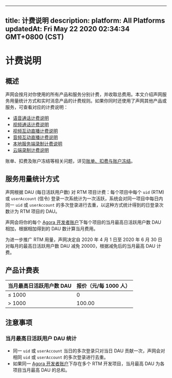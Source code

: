 
---
title: 计费说明
description: 
platform: All Platforms
updatedAt: Fri May 22 2020 02:34:34 GMT+0800 (CST)
---
# 计费说明
## 概述



声网会按月对你使用的所有产品和服务分别计费，并收取总费用。本文介绍声网服务用量统计方式和实时消息产品的计费规则。如果你同时还使用了声网其他产品或服务，可查看对应的计费说明：






- [语音通话计费说明](https://docs.agora.io/cn/Voice/billing_audio?platform=All%20Platforms)
- [视频通话计费说明](https://docs.agora.io/cn/Video/billing_video?platform=All%20Platforms)
- [视频互动直播计费说明](https://docs.agora.io/cn/Interactive%20Broadcast/billing_interactive_broadcast?platform=All%20Platforms)
- [音频互动直播计费说明](https://docs.agora.io/cn/Audio%20Broadcast/billing_audio_broadcast?platform=All%20Platforms) 
- [本地服务端录制计费说明](https://docs.agora.io/cn/Recording/billing_recording?platform=All%20Platforms)
- [云端录制计费说明](https://docs.agora.io/cn/cloud-recording/billing_cloud_recording?platform=All%20Platforms)


账单、扣费及账户冻结等相关问题，详见[账单、扣费与账户冻结](https://docs.agora.io/cn/faq/billing_account)。


## 服务用量统计方式






声网根据 DAU (每日活跃用户数) 对 RTM 项目计费：每个项目中每个 `uid` (RTM) 或 `userAccount` (信令) 登录一次系统计为一次活跃，系统会对同一项目中每日内同一 `uid` 或 `userAccount` 的多次登录进行去重，以这种方式统计得到的日登录次数计为 RTM 项目的 DAU。<p>声网会将你的每个 [Agora 开发者账户](https://console.agora.io/)下每个项目的当月最高日活跃用户数 DAU 相加，根据相加得到的 DAU 数计算当月费用。</p><p><div class="alert note">为进一步推广 RTM 用量，声网决定自 2020 年 4 月 1 日至 2020 年 6 月 30 日对每月的最高日活跃用户数 DAU 减免 20000，根据减免后的当月最高 DAU 计费。</div></p>




## 产品计费表













| 当月最高日活跃用户数 DAU             | 报价（元/每 1000 人） |
| :--------------- | :---------------------- |
| &le; 1000         | 0                    |
| > 1000  | 100.00                   |


## 注意事项







### 当月最高日活跃用户 DAU 统计

- 同一 `uid` 或 `userAccount` 当日的多次登录只对当日 DAU 贡献一次，声网会对相同 `uid` 或 `userAccount` 的多次登录进行去重。
- 如果同一 [Agora 开发者账户](https://console.agora.io/)下存在多个 RTM 开发项目，当月最高 DAU 为各项目当月最高 DAU 的总和。



